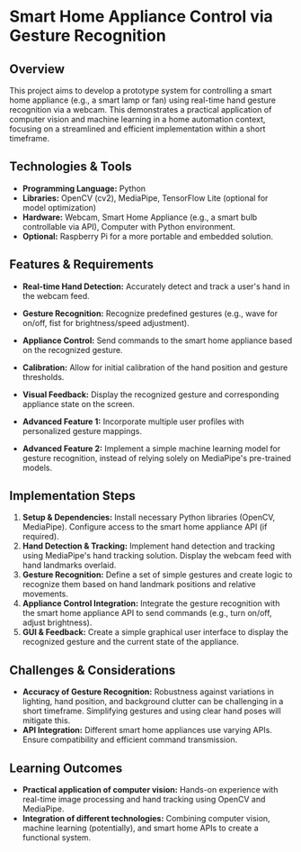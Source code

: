 # Smart Home Appliance Control via Gesture Recognition

## Overview
This project aims to develop a prototype system for controlling a smart home appliance (e.g., a smart lamp or fan) using real-time hand gesture recognition via a webcam.  This demonstrates a practical application of computer vision and machine learning in a home automation context, focusing on a streamlined and efficient implementation within a short timeframe.

## Technologies & Tools
- **Programming Language:** Python
- **Libraries:** OpenCV (cv2), MediaPipe, TensorFlow Lite (optional for model optimization)
- **Hardware:** Webcam, Smart Home Appliance (e.g., a smart bulb controllable via API), Computer with Python environment.
- **Optional:**  Raspberry Pi for a more portable and embedded solution.

## Features & Requirements
- **Real-time Hand Detection:**  Accurately detect and track a user's hand in the webcam feed.
- **Gesture Recognition:** Recognize predefined gestures (e.g., wave for on/off, fist for brightness/speed adjustment).
- **Appliance Control:** Send commands to the smart home appliance based on the recognized gesture.
- **Calibration:**  Allow for initial calibration of the hand position and gesture thresholds.
- **Visual Feedback:** Display the recognized gesture and corresponding appliance state on the screen.


- **Advanced Feature 1:** Incorporate multiple user profiles with personalized gesture mappings.
- **Advanced Feature 2:** Implement a simple machine learning model for gesture recognition, instead of relying solely on MediaPipe's pre-trained models.


## Implementation Steps
1. **Setup & Dependencies:** Install necessary Python libraries (OpenCV, MediaPipe). Configure access to the smart home appliance API (if required).
2. **Hand Detection & Tracking:** Implement hand detection and tracking using MediaPipe's hand tracking solution. Display the webcam feed with hand landmarks overlaid.
3. **Gesture Recognition:** Define a set of simple gestures and create logic to recognize them based on hand landmark positions and relative movements.
4. **Appliance Control Integration:** Integrate the gesture recognition with the smart home appliance API to send commands (e.g., turn on/off, adjust brightness).
5. **GUI & Feedback:** Create a simple graphical user interface to display the recognized gesture and the current state of the appliance.


## Challenges & Considerations
- **Accuracy of Gesture Recognition:**  Robustness against variations in lighting, hand position, and background clutter can be challenging in a short timeframe.  Simplifying gestures and using clear hand poses will mitigate this.
- **API Integration:**  Different smart home appliances use varying APIs.  Ensure compatibility and efficient command transmission.


## Learning Outcomes
- **Practical application of computer vision:** Hands-on experience with real-time image processing and hand tracking using OpenCV and MediaPipe.
- **Integration of different technologies:** Combining computer vision, machine learning (potentially), and smart home APIs to create a functional system.

